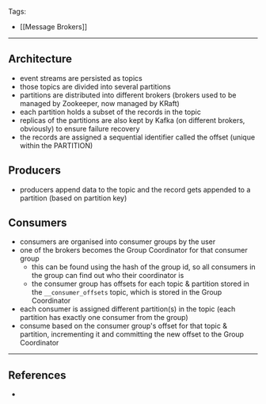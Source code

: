 Tags:
- [[Message Brokers]]
---
## Architecture
- event streams are persisted as topics
- those topics are divided into several partitions
- partitions are distributed into different brokers (brokers used to be managed by Zookeeper, now managed by KRaft)
- each partition holds a subset of the records in the topic
- replicas of the partitions are also kept by Kafka (on different brokers, obviously) to ensure failure recovery
- the records are assigned a sequential identifier called the offset (unique within the PARTITION)

## Producers
- producers append data to the topic and the record gets appended to a partition (based on partition key)

## Consumers
- consumers are organised into consumer groups by the user
- one of the brokers becomes the Group Coordinator for that consumer group
    - this can be found using the hash of the group id, so all consumers in the group can find out who their coordinator is
    - the consumer group has offsets for each topic & partition stored in the `__consumer_offsets` topic, which is stored in the Group Coordinator
- each consumer is assigned different partition(s) in the topic (each partition has exactly one consumer from the group)
- consume based on the consumer group's offset for that topic & partition, incrementing it and committing the new offset to the Group Coordinator

---
## References
- 